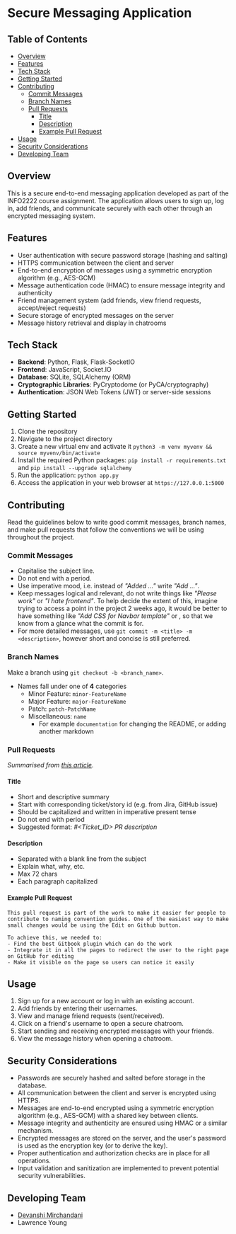 # Secure Messaging Application



## Table of Contents

- [Overview](#overview)
- [Features](#features)
- [Tech Stack](#tech-stack)
- [Getting Started](#getting-started)
- [Contributing](#contributing)
	- [Commit Messages](#commit-messages)
	- [Branch Names](#branch-names)
	- [Pull Requests](#pull-requests)
		- [Title](#title)
		- [Description](#description)
		- [Example Pull Request](#example-pr)
- [Usage](#usage)
- [Security Considerations](#security-onsiderations)
- [Developing Team](#developing-team)

## Overview

This is a secure end-to-end messaging application developed as part of the INFO2222 course assignment. The application allows users to sign up, log in, add friends, and communicate securely with each other through an encrypted messaging system.

## Features

- User authentication with secure password storage (hashing and salting)
- HTTPS communication between the client and server
- End-to-end encryption of messages using a symmetric encryption algorithm (e.g., AES-GCM)
- Message authentication code (HMAC) to ensure message integrity and authenticity
- Friend management system (add friends, view friend requests, accept/reject requests)
- Secure storage of encrypted messages on the server
- Message history retrieval and display in chatrooms

## Tech Stack

- **Backend**: Python, Flask, Flask-SocketIO
- **Frontend**: JavaScript, Socket.IO
- **Database**: SQLite, SQLAlchemy (ORM)
- **Cryptographic Libraries**: PyCryptodome (or PyCA/cryptography)
- **Authentication**: JSON Web Tokens (JWT) or server-side sessions

## Getting Started

1. Clone the repository
2. Navigate to the project directory
3. Create a new virtual env and activate it `python3 -m venv myvenv && source myvenv/bin/activate`
4. Install the required Python packages: `pip install -r requirements.txt` and `pip install --upgrade sqlalchemy`
5. Run the application: `python app.py`
6. Access the application in your web browser at `https://127.0.0.1:5000` 

## Contributing

Read the guidelines below to write good commit messages, branch names, and make pull requests that follow the conventions we will be using throughout the project.

### Commit Messages

- Capitalise the subject line.
- Do not end with a period.
- Use imperative mood, i.e. instead of *"Added ..."* write *"Add ..."*.
- Keep messages logical and relevant, do not write things like *"Please work"* or *"I hate frontend"*. To help decide the extent of this, imagine trying to access a point in the project 2 weeks ago, it would be better to have something like *"Add CSS for Navbar template"* or , so that we know from a glance what the commit is for.
- For more detailed messages, use `git commit -m <title> -m <description>`, however short and concise is still preferred.

### Branch Names
Make a branch using `git checkout -b <branch_name>`.
- Names fall under one of **4** categories
	- Minor Feature: `minor-FeatureName`
	- Major Feature: `major-FeatureName`
	- Patch: `patch-PatchName`
	- Miscellaneous: `name`
		- For example `documentation` for changing the README, or adding another markdown

### Pull Requests
*Summarised from [this article](https://namingconvention.org/git/pull-request-naming.html).*

#### Title
- Short and descriptive summary
- Start with corresponding ticket/story id (e.g. from Jira, GitHub issue)
- Should be capitalized and written in imperative present tense
- Do not end with period
- Suggested format: *#<Ticket_ID> PR description*

#### Description
- Separated with a blank line from the subject
- Explain what, why, etc.
- Max 72 chars
- Each paragraph capitalized

#### Example Pull Request
```
This pull request is part of the work to make it easier for people to contribute to naming convention guides. One of the easiest way to make small changes would be using the Edit on Github button.

To achieve this, we needed to:
- Find the best Gitbook plugin which can do the work
- Integrate it in all the pages to redirect the user to the right page on GitHub for editing
- Make it visible on the page so users can notice it easily
```

## Usage

1. Sign up for a new account or log in with an existing account.
2. Add friends by entering their usernames.
3. View and manage friend requests (sent/received).
4. Click on a friend's username to open a secure chatroom.
5. Start sending and receiving encrypted messages with your friends.
6. View the message history when opening a chatroom.

## Security Considerations

- Passwords are securely hashed and salted before storage in the database.
- All communication between the client and server is encrypted using HTTPS.
- Messages are end-to-end encrypted using a symmetric encryption algorithm (e.g., AES-GCM) with a shared key between clients.
- Message integrity and authenticity are ensured using HMAC or a similar mechanism.
- Encrypted messages are stored on the server, and the user's password is used as the encryption key (or to derive the key).
- Proper authentication and authorization checks are in place for all operations.
- Input validation and sanitization are implemented to prevent potential security vulnerabilities.

## Developing Team
- [Devanshi Mirchandani](https://github.com/devanshimirchandani)
- Lawrence Young

